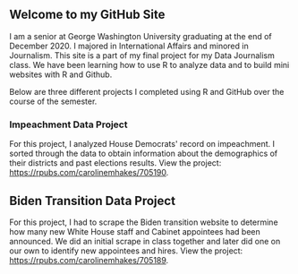 ## Welcome to my GitHub Site 
I am a senior at George Washington University graduating at the end of December 2020. I majored in International Affairs and minored in Journalism. This site is a part of my final project for my Data Journalism class. We have been learning how to use R to analyze data and to build mini websites with R and Github. 

Below are three different projects I completed using R and GitHub over the course of the semester.


### Impeachment Data Project
For this project, I analyzed House Democrats' record on impeachment. I sorted through the data to obtain information about the demographics of their districts and past elections results.
View the project: https://rpubs.com/carolinemhakes/705190.

## Biden Transition Data Project 
For this project, I had to scrape the Biden transition website to determine how many new White House staff and Cabinet appointees had been announced. We did an initial scrape in class together and later did one on our own to identify new appointees and hires.
View the project: https://rpubs.com/carolinemhakes/705189. 
```
